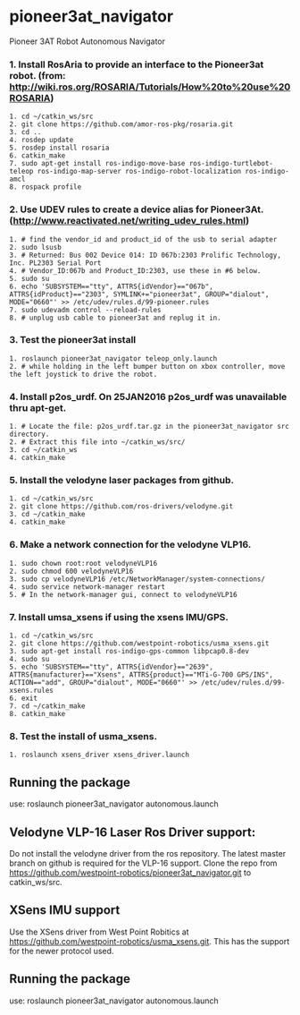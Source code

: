 # pioneer3at_navigator
Pioneer 3AT Robot Autonomous Navigator

### 1. Install RosAria to provide an interface to the Pioneer3at robot. (from: http://wiki.ros.org/ROSARIA/Tutorials/How%20to%20use%20ROSARIA)
    1. cd ~/catkin_ws/src
    2. git clone https://github.com/amor-ros-pkg/rosaria.git
    3. cd ..
    4. rosdep update
    5. rosdep install rosaria
    6. catkin_make
    7. sudo apt-get install ros-indigo-move-base ros-indigo-turtlebot-teleop ros-indigo-map-server ros-indigo-robot-localization ros-indigo-amcl
    8. rospack profile

### 2. Use UDEV rules to create a device alias for Pioneer3At. (http://www.reactivated.net/writing_udev_rules.html)
    1. # find the vendor_id and product_id of the usb to serial adapter
    2. sudo lsusb
    3. # Returned: Bus 002 Device 014: ID 067b:2303 Prolific Technology, Inc. PL2303 Serial Port
    4. # Vendor_ID:067b and Product_ID:2303, use these in #6 below.
    5. sudo su
    6. echo 'SUBSYSTEM=="tty", ATTRS{idVendor}=="067b", ATTRS{idProduct}=="2303", SYMLINK+="pioneer3at", GROUP="dialout", MODE="0660"' >> /etc/udev/rules.d/99-pioneer.rules
    7. sudo udevadm control --reload-rules
    8. # unplug usb cable to pioneer3at and replug it in.
    
### 3. Test the pioneer3at install
    1. roslaunch pioneer3at_navigator teleop_only.launch 
    2. # while holding in the left bumper button on xbox controller, move the left joystick to drive the robot.
    
### 4. Install p2os_urdf. On 25JAN2016 p2os_urdf was unavailable thru apt-get.
    1. # Locate the file: p2os_urdf.tar.gz in the pioneer3at_navigator src directory.
    2. # Extract this file into ~/catkin_ws/src/
    3. cd ~/catkin_ws
    4. catkin_make 

### 5. Install the velodyne laser packages from github.
    1. cd ~/catkin_ws/src
    2. git clone https://github.com/ros-drivers/velodyne.git
    3. cd ~/catkin_make
    4. catkin_make

### 6. Make a network connection for the velodyne VLP16.
    1. sudo chown root:root velodyneVLP16
    2. sudo chmod 600 velodyneVLP16
    3. sudo cp velodyneVLP16 /etc/NetworkManager/system-connections/
    4. sudo service network-manager restart
    5. # In the network-manager gui, connect to velodyneVLP16 
    
### 7. Install umsa_xsens if using the xsens IMU/GPS. 
    1. cd ~/catkin_ws/src
    2. git clone https://github.com/westpoint-robotics/usma_xsens.git
    3. sudo apt-get install ros-indigo-gps-common libpcap0.8-dev
    4. sudo su
    5. echo 'SUBSYSTEM=="tty", ATTRS{idVendor}=="2639", ATTRS{manufacturer}=="Xsens", ATTRS{product}=="MTi-G-700 GPS/INS", ACTION=="add", GROUP="dialout", MODE="0660"' >> /etc/udev/rules.d/99-xsens.rules
    6. exit
    7. cd ~/catkin_make
    8. catkin_make

### 8. Test the install of usma_xsens.
    1. roslaunch xsens_driver xsens_driver.launch 

## Running the package
use:
roslaunch pioneer3at_navigator autonomous.launch 

## Velodyne VLP-16 Laser Ros Driver support:
Do not install the velodyne driver from the ros repository. The latest master branch on github is required for the VLP-16 support. Clone the repo from https://github.com/westpoint-robotics/pioneer3at_navigator.git to catkin_ws/src. 

## XSens IMU support
Use the XSens driver from West Point Robitics at https://github.com/westpoint-robotics/usma_xsens.git. This has the support for the newer protocol used.

## Running the package
use:
roslaunch pioneer3at_navigator autonomous.launch 

